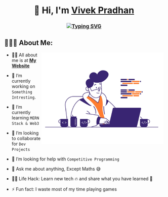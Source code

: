 <h1 align="center">👋 Hi, I'm <a href="https://vivekpradhan-portfolio.netlify.app/" target="_blank"> Vivek Pradhan </a></h1>
<h3 align="center"> <a href="https://git.io/typing-svg"><img src="https://readme-typing-svg.herokuapp.com?font=Fira+Code&pause=1000&center=true&width=435&lines=Frontend+Developer;Backend+Developer;UI%2FUX+Designer;Native+Developer" alt="Typing SVG" /></a> </h3>

## 👨🏻‍💻 About Me:

<img  src="./image_processing20210510-2700-1oal4i5.gif" height="290px" align="right" />

- 🙋‍♂️ All about me is at **[My Website](https://vivekpradhan.vercel.app/)**

- 🔭 I’m currently working on `Something Intresting`.

- 🌱 I’m currently learning `MERN Stack & Web3`

- 👯 I’m looking to collaborate for `Dev Projects`

- 🤔 I’m looking for help with `Competitive Programming`

- 💬 Ask me about anything, Except Maths :sweat_smile:

- 👨‍💻 Life Hack: Learn new tech :fire: and share what you have learned :tada:

- ⚡ Fun fact: I waste most of my time playing games
